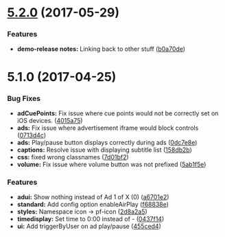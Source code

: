 <a name="5.2.0"></a>
# [5.2.0](https://github.com/meisterplayer/ui-standardui/compare/v5.1.0...v5.2.0) (2017-05-29)


### Features

* **demo-release notes:** Linking back to other stuff ([b0a70de](https://github.com/meisterplayer/ui-standardui/commit/b0a70de))




<a name="5.1.0"></a>
# 5.1.0 (2017-04-25)


### Bug Fixes

* **adCuePoints:** Fix issue where cue points would not be correctly set on iOS devices. ([4015a75](https://github.com/meisterplayer/ui-standardui/commit/4015a75))
* **ads:** Fix issue where advertisement iframe would block controls ([0713d4c](https://github.com/meisterplayer/ui-standardui/commit/0713d4c))
* **ads:** Play/pause button displays correctly during ads ([0dc7e8e](https://github.com/meisterplayer/ui-standardui/commit/0dc7e8e))
* **captions:** Resolve issue with displaying subtitle list ([158db2b](https://github.com/meisterplayer/ui-standardui/commit/158db2b))
* **css:** fixed wrong classnames ([7d01bf2](https://github.com/meisterplayer/ui-standardui/commit/7d01bf2))
* **volume:** Fix issue where volume button was not prefixed ([5ab1f5e](https://github.com/meisterplayer/ui-standardui/commit/5ab1f5e))


### Features

* **adui:** Show nothing instead of Ad 1 of X (0) ([a6701e2](https://github.com/meisterplayer/ui-standardui/commit/a6701e2))
* **standard:** Add config option enableAirPlay ([f68838e](https://github.com/meisterplayer/ui-standardui/commit/f68838e))
* **styles:** Namespace icon -> pf-icon ([2d8a2a5](https://github.com/meisterplayer/ui-standardui/commit/2d8a2a5))
* **timedisplay:** Set time to 0:00 instead of - ([0437f14](https://github.com/meisterplayer/ui-standardui/commit/0437f14))
* **ui:** Add triggerByUser on ad play/pause ([455ced4](https://github.com/meisterplayer/ui-standardui/commit/455ced4))



